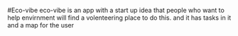 #Eco-vibe
eco-vibe is an app with a start up idea that people who want to help envirnment will find a volenteering place to do this. and it has tasks in it and a map for the user
